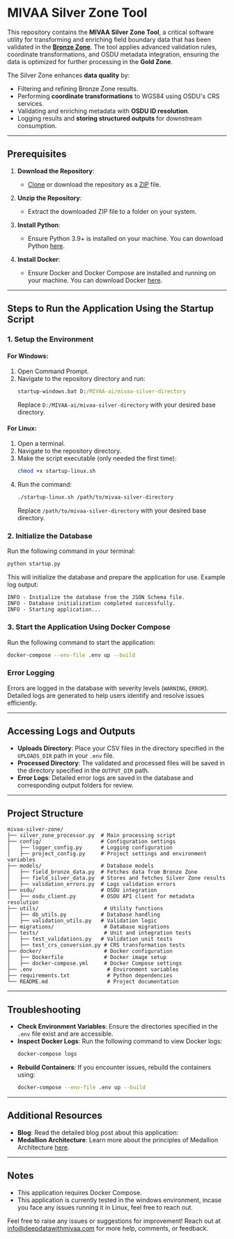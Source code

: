 # MIVAA Silver Zone Tool

This repository contains the **MIVAA Silver Zone Tool**, a critical software utility for transforming and enriching field boundary data that has been validated in the **[Bronze Zone](https://github.com/MIVAA-ai/mivaa-bronze-zone)**. The tool applies advanced validation rules, coordinate transformations, and OSDU metadata integration, ensuring the data is optimized for further processing in the **Gold Zone**.

The Silver Zone enhances **data quality** by:
- Filtering and refining Bronze Zone results.
- Performing **coordinate transformations** to WGS84 using OSDU's CRS services.
- Validating and enriching metadata with **OSDU ID resolution**.
- Logging results and **storing structured outputs** for downstream consumption.

---

## Prerequisites

1. **Download the Repository**:
   - [Clone](https://github.com/MIVAA-ai/mivaa-silver-zone.git) or download the repository as a [ZIP](https://github.com/MIVAA-ai/mivaa-silver-zone/archive/refs/heads/main.zip) file.

2. **Unzip the Repository**:
   - Extract the downloaded ZIP file to a folder on your system.

3. **Install Python**:
   - Ensure Python 3.9+ is installed on your machine. You can download Python [here](https://www.python.org/downloads/).

4. **Install Docker**:
   - Ensure Docker and Docker Compose are installed and running on your machine. You can download Docker [here](https://www.docker.com/).

---

## Steps to Run the Application Using the Startup Script

### 1. Setup the Environment

#### For Windows:
1. Open Command Prompt.
2. Navigate to the repository directory and run:
   ```cmd
   startup-windows.bat D:/MIVAA-ai/mivaa-silver-directory
   ```
   Replace `D:/MIVAA-ai/mivaa-silver-directory` with your desired base directory.

#### For Linux:
1. Open a terminal.
2. Navigate to the repository directory.
3. Make the script executable (only needed the first time):
   ```bash
   chmod +x startup-linux.sh
   ```
4. Run the command:
   ```bash
   ./startup-linux.sh /path/to/mivaa-silver-directory
   ```
   Replace `/path/to/mivaa-silver-directory` with your desired base directory.

### 2. Initialize the Database

Run the following command in your terminal:
```bash
python startup.py
```
This will initialize the database and prepare the application for use. Example log output:
```plaintext
INFO - Initialize the database from the JSON Schema file.
INFO - Database initialization completed successfully.
INFO - Starting application...
```

### 3. Start the Application Using Docker Compose

Run the following command to start the application:
```bash
docker-compose --env-file .env up --build
```

### Error Logging
Errors are logged in the database with severity levels (`WARNING`, `ERROR`). Detailed logs are generated to help users identify and resolve issues efficiently.

---

## Accessing Logs and Outputs

- **Uploads Directory**:
  Place your CSV files in the directory specified in the `UPLOADS_DIR` path in your `.env` file.
- **Processed Directory**:
  The validated and processed files will be saved in the directory specified in the `OUTPUT_DIR` path.
- **Error Logs**:
  Detailed error logs are saved in the database and corresponding output folders for review.


---

## Project Structure

```
mivaa-silver-zone/
├── silver_zone_processor.py  # Main processing script
├── config/                   # Configuration settings
│   ├── logger_config.py      # Logging configuration
│   ├── project_config.py     # Project settings and environment variables
├── models/                   # Database models
│   ├── field_bronze_data.py  # Fetches data from Bronze Zone
│   ├── field_silver_data.py  # Stores and fetches Silver Zone results
│   ├── validation_errors.py  # Logs validation errors
├── osdu/                     # OSDU integration
│   ├── osdu_client.py        # OSDU API client for metadata resolution
├── utils/                     # Utility functions
│   ├── db_utils.py           # Database handling
│   ├── validation_utils.py   # Validation logic
├── migrations/                # Database migrations
├── tests/                     # Unit and integration tests
│   ├── test_validations.py   # Validation unit tests
│   ├── test_crs_conversion.py # CRS transformation tests
├── docker/                    # Docker configuration
│   ├── Dockerfile             # Docker image setup
│   ├── docker-compose.yml     # Docker Compose settings
├── .env                        # Environment variables
├── requirements.txt            # Python dependencies
└── README.md                   # Project documentation
```

---

## Troubleshooting

- **Check Environment Variables**:
  Ensure the directories specified in the `.env` file exist and are accessible.
- **Inspect Docker Logs**:
  Run the following command to view Docker logs:
  ```bash
  docker-compose logs
  ```
- **Rebuild Containers**:
  If you encounter issues, rebuild the containers using:
  ```bash
  docker-compose --env-file .env up --build
  ```

---

## Additional Resources
- **Blog**: Read the detailed blog post about this application: 
- **Medallion Architecture**: Learn more about the principles of Medallion Architecture [here](https://example.com).

---

## Notes

- This application requires Docker Compose.
- This application is currently tested in the windows environment, incase you face any issues running it in Linux, feel free to reach out.

Feel free to raise any issues or suggestions for improvement! Reach out at [info@deepdatawithmivaa.com](mailto:info@deepdatawithmivaa.com) for more help, comments, or feedback.
